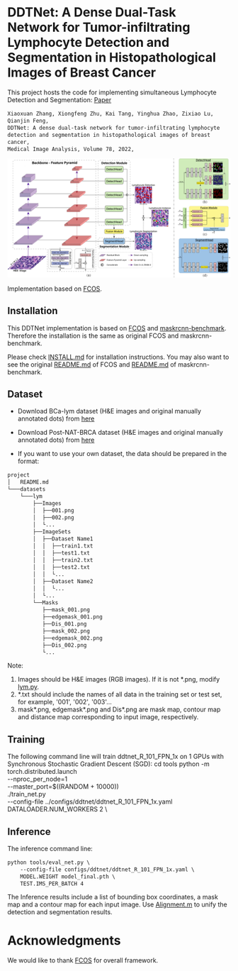 # DDTNet: A Dense Dual-Task Network for Tumor-infiltrating Lymphocyte Detection and Segmentation in Histopathological Images of Breast Cancer

This project hosts the code for implementing simultaneous Lymphocyte Detection and Segmentation: [Paper](https://www.sciencedirect.com/science/article/pii/S1361841522000676)

    Xiaoxuan Zhang, Xiongfeng Zhu, Kai Tang, Yinghua Zhao, Zixiao Lu, Qianjin Feng,
    DDTNet: A dense dual-task network for tumor-infiltrating lymphocyte detection and segmentation in histopathological images of breast cancer,
    Medical Image Analysis, Volume 78, 2022,
 
![Fig](figs/DDTNet.png)

Implementation based on [FCOS](https://github.com/tianzhi0549/FCOS).

## Installation
This DDTNet implementation is based on [FCOS](https://github.com/tianzhi0549/FCOS) and [maskrcnn-benchmark](https://github.com/facebookresearch/maskrcnn-benchmark). Therefore the installation is the same as original FCOS and maskrcnn-benchmark.

Please check [INSTALL.md](INSTALL.md) for installation instructions.
You may also want to see the original [README.md](FCOS_README.md) of FCOS and [README.md](MASKRCNN_README.md) of maskrcnn-benchmark.

## Dataset
+ Download BCa-lym dataset (H&E images and original manually annotated dots) from [here](https://www.andrewjanowczyk.com/use-case-4-lymphocyte-detection/)

+ Download Post-NAT-BRCA dataset (H&E images and original manually annotated dots) from [here](https://wiki.cancerimagingarchive.net/pages/viewpage.action?pageId=52758117#bcab02c187174a288dbcbf95d26179e8)

+ If you want to use your own dataset, the data should be prepared in the format:

```
project
│   README.md  
└───datasets
    └───lym
        ├──Images
        │  ├──001.png
        │  ├──002.png
        │  └...
        ├──ImageSets
        │  ├──Dataset Name1
        │  │  ├──train1.txt
        │  │  ├──test1.txt
        │  │  ├──train2.txt
        │  │  ├──test2.txt
        │  │  └...
        │  ├──Dataset Name2
        │  │  └...
        │  └...
        └──Masks
           ├──mask_001.png
           ├──edgemask_001.png
           ├──Dis_001.png       
           ├──mask_002.png
           ├──edgemask_002.png
           ├──Dis_002.png
           └...
```
Note:
1. Images should be H&E images (RGB images). If it is not *.png, modify [lym.py](fcos_core/data/datasets/lym.py). 
2. *.txt should include the names of all data in the training set or test set, for example, '001', '002', '003'...
3. mask*.png, edgemask*.png and Dis*.png are mask map, contour map and distance map corresponding to input image, respectively.
## Training
The following command line will train ddtnet_R_101_FPN_1x on 1 GPUs with Synchronous Stochastic Gradient Descent (SGD):
    cd tools
    python -m torch.distributed.launch \
        --nproc_per_node=1 \
        --master_port=$((RANDOM + 10000)) \
        ./train_net.py \
        --config-file ../configs/ddtnet/ddtnet_R_101_FPN_1x.yaml \
        DATALOADER.NUM_WORKERS 2 \
        
## Inference
The inference command line:

    python tools/eval_net.py \
        --config-file configs/ddtnet/ddtnet_R_101_FPN_1x.yaml \
        MODEL.WEIGHT model_final.pth \
        TEST.IMS_PER_BATCH 4    

The Inference results include a list of bounding box coordinates, a mask map and a contour map for each input image. Use [Alignment.m](Alignment.m) to unify the detection and segmentation results.         
        

# Acknowledgments
We would like to thank [FCOS](https://github.com/tianzhi0549/FCOS) for overall framework.    
